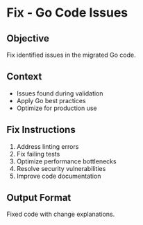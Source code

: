 # Fix - Go Code Issues

## Objective
Fix identified issues in the migrated Go code.

## Context
- Issues found during validation
- Apply Go best practices
- Optimize for production use

## Fix Instructions
1. Address linting errors
2. Fix failing tests
3. Optimize performance bottlenecks
4. Resolve security vulnerabilities
5. Improve code documentation

## Output Format
Fixed code with change explanations.
